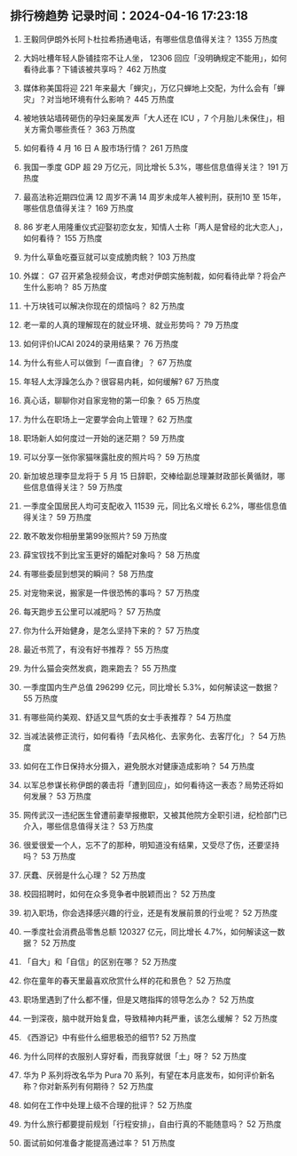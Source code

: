 
## 排行榜趋势 记录时间：2024-04-16 17:23:18
  
  1. 王毅同伊朗外长阿卜杜拉希扬通电话，有哪些信息值得关注？ 1355 万热度
    
  2. 大妈吐槽年轻人卧铺挂帘不让人坐， 12306 回应「没明确规定不能用」，如何看待此事？下铺该被共享吗？ 462 万热度
    
  3. 媒体称美国将迎 221 年来最大「蝉灾」，万亿只蝉地上交配，为什么会有「蝉灾」？对当地环境有什么影响？ 445 万热度
    
  4. 被地铁站墙砖砸伤的孕妇亲属发声「大人还在 ICU ，7 个月胎儿未保住」，相关方需负哪些责任？ 363 万热度
    
  5. 如何看待 4 月 16 日 A 股市场行情？ 261 万热度
    
  6. 我国一季度 GDP 超 29 万亿元，同比增长 5.3%，哪些信息值得关注？ 191 万热度
    
  7. 最高法称近期四位满 12 周岁不满 14 周岁未成年人被判刑，获刑10 至 15年，哪些信息值得关注？ 169 万热度
    
  8. 86 岁老人用隆重仪式迎娶初恋女友，知情人士称「两人是曾经的北大恋人」，如何看待？ 155 万热度
    
  9. 为什么草鱼吃蚕豆就可以变成脆肉鲩？ 103 万热度
    
  10. 外媒： G7 召开紧急视频会议，考虑对伊朗实施制裁，如何看待此举？将会产生什么影响？ 85 万热度
    
  11. 十万块钱可以解决你现在的烦恼吗？ 82 万热度
    
  12. 老一辈的人真的理解现在的就业环境、就业形势吗？ 79 万热度
    
  13. 如何评价IJCAI 2024的录用结果？ 76 万热度
    
  14. 为什么有些人可以做到「一直自律」？ 67 万热度
    
  15. 年轻人太浮躁怎么办？很容易内耗，如何缓解? 67 万热度
    
  16. 真心话，聊聊你对自家宠物的第一印象？ 65 万热度
    
  17. 为什么在职场上一定要学会向上管理？ 62 万热度
    
  18. 职场新人如何度过一开始的迷茫期？ 59 万热度
    
  19. 可以分享一张你家猫咪露肚皮的照片吗？ 59 万热度
    
  20. 新加坡总理李显龙将于 5 月 15 日辞职，交棒给副总理兼财政部长黄循财，哪些信息值得关注？ 59 万热度
    
  21. 一季度全国居民人均可支配收入 11539 元，同比名义增长 6.2%，哪些信息值得关注？ 59 万热度
    
  22. 敢不敢发你相册里第99张照片? 59 万热度
    
  23. 薛宝钗找不到比宝玉更好的婚配对象吗？ 58 万热度
    
  24. 有哪些委屈到想哭的瞬间？ 58 万热度
    
  25. 对宠物来说，搬家是一件很恐怖的事吗？ 57 万热度
    
  26. 每天跑步五公里可以减肥吗？ 57 万热度
    
  27. 你为什么开始健身，是怎么坚持下来的？ 57 万热度
    
  28. 最近书荒了，有没有好书推荐？ 55 万热度
    
  29. 为什么猫会突然发疯，跑来跑去？ 55 万热度
    
  30. 一季度国内生产总值 296299 亿元，同比增⻓ 5.3%，如何解读这一数据？ 55 万热度
    
  31. 有哪些简约美观、舒适又显气质的女士手表推荐？ 54 万热度
    
  32. 当减法装修正流行，如何看待「去风格化、去家务化、去客厅化」？ 54 万热度
    
  33. 如何在工作日保持水分摄入，避免脱水对健康造成影响？ 54 万热度
    
  34. 以军总参谋长称伊朗的袭击将「遭到回应」，如何看待这一表态？局势还将如何发展？ 53 万热度
    
  35. 网传武汉一违纪医生曾遭前妻举报撤职，又被其他院方全职引进，纪检部门已介入，哪些信息值得关注？ 53 万热度
    
  36. 很爱很爱一个人，忘不了的那种，明知道没有结果，又受尽了伤，还要坚持吗？ 53 万热度
    
  37. 厌蠢、厌弱是什么心理？ 52 万热度
    
  38. 校园招聘时，如何在众多竞争者中脱颖而出？ 52 万热度
    
  39. 初入职场，你会选择感兴趣的行业，还是有发展前景的行业呢？ 52 万热度
    
  40. 一季度社会消费品零售总额 120327 亿元，同比增长 4.7%，如何解读这一数据？ 52 万热度
    
  41. 「自大」和「自信」的区别在哪？ 52 万热度
    
  42. 你在童年的春天里最喜欢欣赏什么样的花和景色？ 52 万热度
    
  43. 职场里遇到了什么都不懂，但是又瞎指挥的领导怎么办？ 52 万热度
    
  44. 一到深夜，脑中就开始复盘，导致精神内耗严重，该怎么缓解？ 52 万热度
    
  45. 《西游记》中有些什么细思极恐的细节? 52 万热度
    
  46. 为什么同样的衣服别人穿好看，而我穿就很「土」呀？ 52 万热度
    
  47. 华为 P 系列将改名华为 Pura 70 系列，有望在本月底发布，如何评价新名称？你对新系列有何期待？ 52 万热度
    
  48. 如何在工作中处理上级不合理的批评？ 52 万热度
    
  49. 为什么旅行都要提前规划「行程安排」，自由行真的不能随意吗？ 52 万热度
    
  50. 面试前如何准备才能提高通过率？ 51 万热度
    